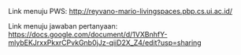 Link menuju PWS: http://reyvano-mario-livingspaces.pbp.cs.ui.ac.id/

Link menuju jawaban pertanyaan: https://docs.google.com/document/d/1VXBnhfY-mlybEKJrxxPkxrCPvkGnb0jJz-qiiD2X_Z4/edit?usp=sharing